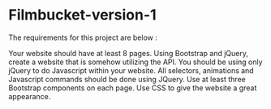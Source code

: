 # Filmbucket-version-1

The requirements for this project are below :

Your website should have at least 8 pages.
Using Bootstrap and jQuery, create a website that is somehow utilizing the API. 
You should be using only jQuery to do Javascript within your website. 
All selectors, animations and Javascript commands should be done using JQuery. 
Use at least three Bootstrap components on each page. 
Use CSS to give the website a great appearance. 
